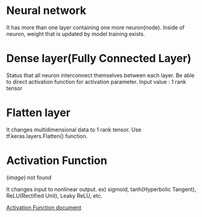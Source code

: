 # Neural network

It has more than one layer containing one more neuron(node).
Inside of neuron, weight that is updated by model training exists.

# Dense layer(Fully Connected Layer)

Status that all neuron interconnect themselves between each layer.
Be able to direct activation function for activation parameter.
Input value : 1 rank tensor

# Flatten layer

It changes multidimensional data to 1 rank tensor.
Use tf.keras.layers.Flatten() function.

# Activation Function

(_image_) not found

It changes input to nonlinear output.
ex) sigmoid, tanh(Hyperbolic Tangent), ReLU(Rectified Unit), Leaky ReLU, etc.

[Activation Function document](https://www.tensorflow.org/api_docs/python/tf/keras/activations)

